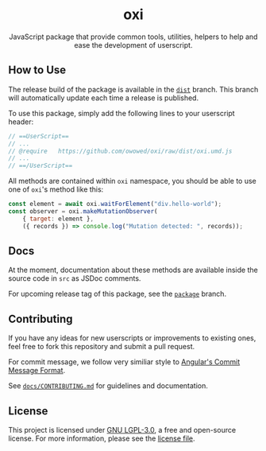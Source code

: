 <h1 align="center">oxi</h1>

<div align="center">JavaScript package that provide common tools, utilities, helpers to help and ease the development of userscript.</div>

## How to Use

The release build of the package is available in the [`dist`](https://github.com/owowed/oxi/tree/dist) branch. This branch will automatically update each time a release is published.

To use this package, simply add the following lines to your userscript header:

```javascript
// ==UserScript==
// ...
// @require   https://github.com/owowed/oxi/raw/dist/oxi.umd.js
// ...
// ==/UserScript==
```

All methods are contained within `oxi` namespace, you should be able to use one of `oxi`'s method like this:

```javascript
const element = await oxi.waitForElement("div.hello-world");
const observer = oxi.makeMutationObserver(
    { target: element },
    ({ records }) => console.log("Mutation detected: ", records));
```

## Docs

At the moment, documentation about these methods are available inside the source code in `src` as JSDoc comments.

For upcoming release tag of this package, see the [`package`](https://github.com/owowed/oxi/tree/package) branch.

## Contributing

If you have any ideas for new userscripts or improvements to existing ones, feel free to fork this repository and submit a pull request.

For commit message, we follow very similiar style to [Angular's Commit Message Format](https://github.com/angular/angular/blob/main/CONTRIBUTING.md#-commit-message-format).

See [`docs/CONTRIBUTING.md`](./docs/CONTRIBUTING.md) for guidelines and documentation.

## License

This project is licensed under [GNU LGPL-3.0](https://www.gnu.org/licenses/lgpl-3.0.en.html), a free and open-source license. For more information, please see the [license file](./LICENSE).
